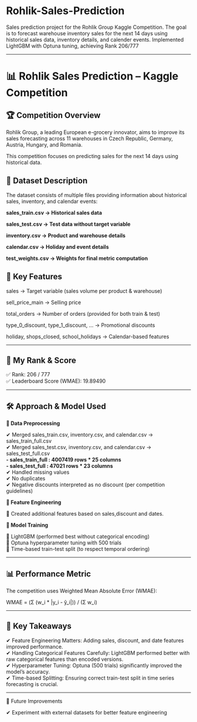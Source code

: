 # Rohlik-Sales-Prediction
Sales prediction project for the Rohlik Group Kaggle Competition. The goal is to forecast warehouse inventory sales for the next 14 days using historical sales data, inventory details, and calender events. Implemented LightGBM with Optuna tuning, achieving Rank 206/777


---

# 📊 Rohlik Sales Prediction – Kaggle Competition

## 🏆 Competition Overview

Rohlik Group, a leading European e-grocery innovator, aims to improve its sales forecasting across 11 warehouses in Czech Republic, Germany, Austria, Hungary, and Romania.   

This competition focuses on predicting sales for the next 14 days using historical data.   

## 📂 Dataset Description

The dataset consists of multiple files providing information about historical sales, inventory, and calendar events:    

**sales_train.csv → Historical sales data**     

**sales_test.csv → Test data without target variable**    

**inventory.csv → Product and warehouse details**    

**calendar.csv → Holiday and event details**    

**test_weights.csv → Weights for final metric computation**    


## 🔹 Key Features

sales → Target variable (sales volume per product & warehouse)    

sell_price_main → Selling price    

total_orders → Number of orders (provided for both train & test)     

type_0_discount, type_1_discount, … → Promotional discounts     

holiday, shops_closed, school_holidays → Calendar-based features     


---

## 🥇 My Rank & Score

✅ Rank: 206 / 777    
✅ Leaderboard Score (WMAE): 19.89490    


---

## 🛠 Approach & Model Used

**📌 Data Preprocessing**

✔ Merged sales_train.csv, inventory.csv, and calendar.csv → sales_train_full.csv   
✔ Merged sales_test.csv, inventory.csv, and calendar.csv → sales_test_full.csv    
    **- sales_train_full : 4007419 rows * 25 columns**  
    **- sales_test_full : 47021 rows * 23 columns**     
✔ Handled missing values   
✔ No duplicates   
✔ Negative discounts interpreted as no discount (per competition guidelines)   

**📌 Feature Engineering**

🔹 Created additional features based on sales,discount and dates.   

**📌 Model Training**

🔸 LightGBM (performed best without categorical encoding)    
🔸 Optuna hyperparameter tuning with 500 trials    
🔸 Time-based train-test split (to respect temporal ordering)    


---

## 📊 Performance Metric

The competition uses Weighted Mean Absolute Error (WMAE):

WMAE = (Σ (w_i * |y_i - ŷ_i|)) / (Σ w_i)


---

## 📌 Key Takeaways

✔ Feature Engineering Matters: Adding sales, discount, and date features improved performance.   
✔ Handling Categorical Features Carefully: LightGBM performed better with raw categorical features than encoded versions.   
✔ Hyperparameter Tuning: Optuna (500 trials) significantly improved the model’s accuracy.    
✔ Time-based Splitting: Ensuring correct train-test split in time series forecasting is crucial.     


---

📌 Future Improvements

✔ Experiment with external datasets for better feature engineering    
